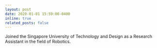 ```yaml
---
layout: post
date: 2020-01-01 15:59:00-0400
inline: true
related_posts: false
---
```


Joined the Singapore University of Technology and Design as a Research Assistant in the field of Robotics.

